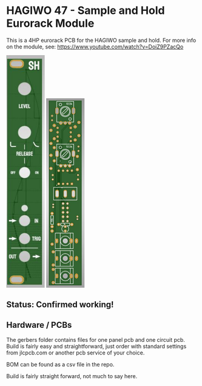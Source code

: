 # HAGIWO 47 - Sample and Hold Eurorack Module

This is a 4HP eurorack PCB for the HAGIWO sample and hold.
For more info on the module, see:
https://www.youtube.com/watch?v=DoiZ9PZacQo

<img src="images/panel.JPG" width="20%" height="20%"> <img src="images/circuit.JPG" width="20%" height="20%">

## Status: Confirmed working!

## Hardware / PCBs
The gerbers folder contains files for one panel pcb and one circuit pcb. 
Build is fairly easy and straightforward, just order with standard settings from
jlcpcb.com or another pcb service of your choice.

BOM can be found as a csv file in the repo.

Build is fairly straight forward, not much to say here. 